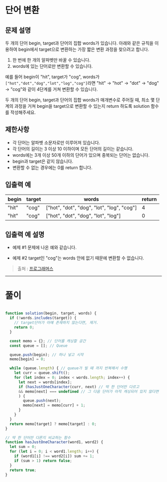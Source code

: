 # 단어 변환
## 문제 설명

두 개의 단어 begin, target과 단어의 집합 words가 있습니다. 아래와 같은 규칙을 이용하여 begin에서 target으로 변환하는 가장 짧은 변환 과정을 찾으려고 합니다.

1. 한 번에 한 개의 알파벳만 바꿀 수 있습니다.
2. words에 있는 단어로만 변환할 수 있습니다.

예를 들어 begin이 "hit", target가 "cog", words가 
`["hot","dot","dog","lot","log","cog"]`라면 
"hit" -> "hot" -> "dot" -> "dog" -> "cog"와 같이 4단계를 거쳐 변환할 수 있습니다.

두 개의 단어 begin, target과 단어의 집합 words가 매개변수로 주어질 때, 
최소 몇 단계의 과정을 거쳐 begin을 target으로 변환할 수 있는지 return 하도록 solution 함수를 작성해주세요.

## 제한사항
- 각 단어는 알파벳 소문자로만 이루어져 있습니다.
- 각 단어의 길이는 3 이상 10 이하이며 모든 단어의 길이는 같습니다.
- words에는 3개 이상 50개 이하의 단어가 있으며 중복되는 단어는 없습니다.
- begin과 target은 같지 않습니다.
- 변환할 수 없는 경우에는 0를 return 합니다.

## 입출력 예
| begin | target | words                                      | return |
| ----- | ------ | ------------------------------------------ | ------ |
| "hit" | "cog"  | ["hot", "dot", "dog", "lot", "log", "cog"] | 4      |
| "hit" | "cog"  | ["hot", "dot", "dog", "lot", "log"]        | 0      |

## 입출력 예 설명

- 예제 #1
문제에 나온 예와 같습니다.

- 예제 #2
target인 "cog"는 words 안에 없기 때문에 변환할 수 없습니다.

>출처 : [프로그래머스](https://programmers.co.kr/learn/courses/30/lessons/43163)

---

# 풀이
```javascript

function solution(begin, target, words) {
  if (!words.includes(target)) {
    // target단어가 아예 존재하지 않는다면, 제거.
    return 0;
  }

  const memo = {}; // 단어를 캐싱할 공간
  const queue = []; // Queue

  queue.push(begin); // 하나 넣고 시작
  memo[begin] = 0;

  while (queue.length) { // queue가 빌 때 까지 반복해서 수행
    let curr = queue.shift();
    for (let index = 0; index < words.length; index++) {
      let next = words[index];
      if (hasJustOneCharacter(curr, next) // 딱 한 단어만 다르고
      && memo[next] === undefined // 그 다음 단어가 아직 캐싱되어 있지 않다면
      ) {
        queue.push(next);
        memo[next] = memo[curr] + 1; 
      }
    }
  }
  return memo[target] ? memo[target] : 0;
}

// 딱 한 단어만 다른지 비교하는 함수
function hasJustOneCharacter(word1, word2) {
  let sum = 0;
  for (let i = 0; i < word1.length; i++) {
    if (word1[i] !== word2[i]) sum += 1;
    if (sum > 1) return false;
  }
  return true;
}

```